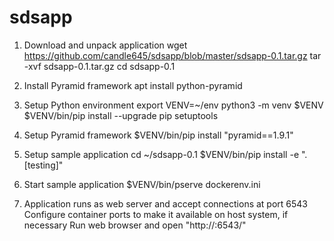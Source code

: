 sdsapp
======
    
1. Download and unpack application
wget https://github.com/candle645/sdsapp/blob/master/sdsapp-0.1.tar.gz
tar -xvf sdsapp-0.1.tar.gz
cd sdsapp-0.1
 
2. Install Pyramid framework
apt install python-pyramid
 
3. Setup Python environment
export VENV=~/env
python3 -m venv $VENV
$VENV/bin/pip install --upgrade pip setuptools
 
4. Setup Pyramid framework 
$VENV/bin/pip install "pyramid==1.9.1"

5. Setup sample application 
cd ~/sdsapp-0.1
$VENV/bin/pip install -e ".[testing]"

6. Start sample application
$VENV/bin/pserve dockerenv.ini

7. Application runs as web server and accept connections at port 6543 
Configure container ports to make it available on host system, if necessary
Run web browser and open "http://<youors server name or IP>:6543/"
